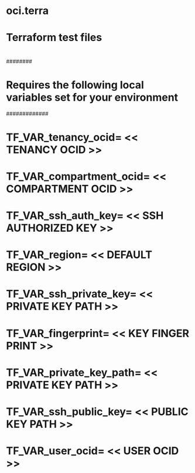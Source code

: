 # oci.terra
######
#
# Terraform test files
#
########
# Requires the following local variables set for your environment
#############

# TF_VAR_tenancy_ocid=  << TENANCY OCID >>
# TF_VAR_compartment_ocid=  << COMPARTMENT OCID >>
# TF_VAR_ssh_auth_key=  << SSH AUTHORIZED KEY >>
# TF_VAR_region=  << DEFAULT REGION >>
# TF_VAR_ssh_private_key= << PRIVATE KEY PATH >>
# TF_VAR_fingerprint=  << KEY FINGER PRINT >>
# TF_VAR_private_key_path= << PRIVATE KEY PATH >> 
# TF_VAR_ssh_public_key= << PUBLIC KEY PATH >>
# TF_VAR_user_ocid=  << USER OCID >>



